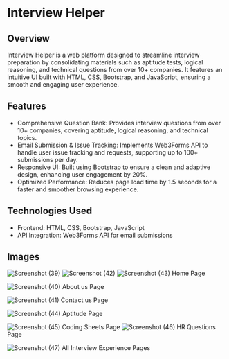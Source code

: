 # Interview Helper

<h2>Overview</h2>

Interview Helper is a web platform designed to streamline interview preparation by consolidating materials such as aptitude tests, logical reasoning, and technical questions from over 10+ companies. It features an intuitive UI built with HTML, CSS, Bootstrap, and JavaScript, ensuring a smooth and engaging user experience.

<h2>Features</h2>

- Comprehensive Question Bank: Provides interview questions from over 10+ companies, covering aptitude, logical reasoning, and technical topics.
- Email Submission & Issue Tracking: Implements Web3Forms API to handle user issue tracking and requests, supporting up to 100+ submissions per day.
- Responsive UI: Built using Bootstrap to ensure a clean and adaptive design, enhancing user engagement by 20%.
- Optimized Performance: Reduces page load time by 1.5 seconds for a faster and smoother browsing experience.

<h2>Technologies Used</h2>

- Frontend: HTML, CSS, Bootstrap, JavaScript
- API Integration: Web3Forms API for email submissions

<h2>Images</h2>

![Screenshot (39)](https://github.com/user-attachments/assets/0fad9386-1c96-449e-ba7a-285e7648c3f7)
![Screenshot (42)](https://github.com/user-attachments/assets/be15511b-a54d-493b-9a60-f5236846aa21)
![Screenshot (43)](https://github.com/user-attachments/assets/8b9eba01-43c9-460d-b3fb-84ce653d51c9)
Home Page

![Screenshot (40)](https://github.com/user-attachments/assets/b603ce45-c23a-4111-b94b-98613240e723)
About us Page

![Screenshot (41)](https://github.com/user-attachments/assets/98c57a35-89c9-4549-b58b-724fa8488780)
Contact us Page

![Screenshot (44)](https://github.com/user-attachments/assets/419ac934-d937-40a3-8c37-f7bd31a09c0a)
Aptitude Page

![Screenshot (45)](https://github.com/user-attachments/assets/6fa9dbae-50f8-4141-8be0-561df8341e33)
Coding Sheets Page
![Screenshot (46)](https://github.com/user-attachments/assets/482a35ff-cc17-445e-bf30-44be88fbf20b)
HR Questions Page

![Screenshot (47)](https://github.com/user-attachments/assets/7848adbf-5fb5-48c7-8662-6ba721770fac)
All Interview Experience Pages
